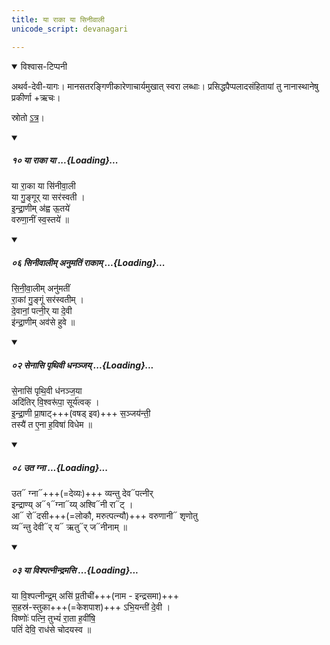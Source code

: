 ```yaml
---
title: या राका या सिनीवाली
unicode_script: devanagari

---
```

<details open><summary>विश्वास-टिप्पनी</summary>

अथर्व-देवी-यागः। मानसतरङ्गिणीकारेणाचार्यमुखात् स्वरा लब्धाः। प्रसिद्धपैप्पलादसंहितायां तु नानास्थानेषु प्रकीर्णा +ऋचः।

स्रोतो [ऽत्र](https://github.com/somasushma/tex-files/blob/master/AVdevIyAga/AV_devI_yAga.tex)।
</details>
<div class="js_include" includetitle="false" newlevelforh1="5" unfilled url="/vedAH/atharva/paippalAdam/saMhitA/vishvAsa-prastutiH/20/011/10_yA_rAkA_yA.md">
<details open><summary><h5>१० या राका या ...{Loading}...</h5></summary>

या रा॒का या सि॑नीवा॒ली  
या गु॒ङ्गूर् या सर॑स्वती ।  
इ॒न्द्रा॒णीम् अ॑ह्व ऊ॒तये॑  
वरुणा॒नीं स्व॒स्तये॑ ॥  
</details>
</div>
<div class="js_include" includetitle="false" newlevelforh1="5" unfilled url="/vedAH/atharva/paippalAdam/saMhitA/vishvAsa-prastutiH/11/001/06_sinIvAlIm_anumatiM_rAkAm.md">
<details open><summary><h5>०६ सिनीवालीम् अनुमतिं राकाम् ...{Loading}...</h5></summary>

सि॒नी॒वा॒लीम् अनु॑मतीं  
रा॒कां गु॒ङ्गूं सर॑स्वतीम् ।  
दे॒वानां॒ पत्नी॒र् या दे॒वी  
इ॑न्द्रा॒णीम् अव॑से हुवे ॥
</details>
</div>
<div class="js_include" includetitle="false" newlevelforh1="5" unfilled url="/vedAH/atharva/paippalAdam/saMhitA/vishvAsa-prastutiH/20/036/02_senAsi_pRthivI_dhananjay.md">
<details open><summary><h5>०२ सेनासि पृथिवी धनञ्जय् ...{Loading}...</h5></summary>

से॒नासि॑ पृथि॒वी ध॑नञ्ज॒या  
अदि॑तिर् वि॒श्वरू॑पा॒ सूर्य॑त्वक् ।  
इ॒न्द्रा॒णी प्रा॒षाट्+++(वषड् इव)+++ स॒ञ्जय॑न्ती॒  
तस्यै॑ त ए॒ना ह॒विषा॑ विधेम ॥
</details>
</div>
<div class="js_include" includetitle="false" newlevelforh1="5" unfilled url="/vedAH_Rk/shAkalam/saMhitA/vishvAsa-prastutiH/05/046/08_uta_gnA.md">
<details open><summary><h5>०८ उत ग्ना ...{Loading}...</h5></summary>

उत᳓ ग्ना᳓+++(=देव्यः)+++ व्यन्तु देव᳓पत्नीर्  
इन्द्राण्य् अ᳓१᳓ग्ना᳓य्य् अश्वि᳓नी रा᳓ट् ।  
आ᳓ रो᳓दसी+++(=लोकौ, मरुत्पत्न्यौ)+++ वरुणानी᳓ शृणोतु  
व्य᳓न्तु देवी᳓र् य᳓ ऋतु᳓र् ज᳓नीनाम् ॥

</details>
</div>
<div class="js_include" includetitle="false" newlevelforh1="5" unfilled url="/vedAH/atharva/shaunakam/rUDha-saMhitA/vishvAsa-prastutiH/07/046_sinIvAlI/03_yA_vishpatnIndramasi.md">
<details open><summary><h5>०३ या विश्पत्नीन्द्रमसि ...{Loading}...</h5></summary>

या वि॒श्पत्नीन्द्र॒म् असि॑ प्र॒तीची॑+++(नाम - इन्द्रसमा)+++  
स॒हस्र॑-स्तुका+++(=केशपाश)+++  ऽभि॒यन्ती॑ दे॒वी ।  
विष्णोः॑ पत्नि॒ तुभ्यं॑ रा॒ता ह॒वींषि॒  
पतिं॑ देवि॒ राध॑से चोदयस्व ॥
</details>
</div> 